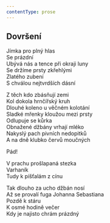 ```yaml
---
contentType: prose
---
```


## Dovršení

Jímka pro plný hlas  
Se prázdní  
Ubývá nás a tence při okraji luny  
Se držíme prsty zkřehlými  
Zlatého zubení  
S chválou nejtvrdších dásní

Z těch kdo zbásňují zemi  
Kol dokola hrnčířský kruh  
Dlouhé koleno u věčném kolotání  
Sladké mřenky kloužou mezi prsty  
Odlupuje se kůrka  
Obnažené džbány vrhají mléko  
Nakyslý pach pivních nedopitků  
A na dně klubko červů moučných

Pád!

V prachu prošlapaná stezka  
Varhaník  
Tudy k píšťalám z cínu

Tak dlouho za ucho džbán nosí  
Až se provalí fuga Johanna Sebastiana  
Pozdě k stáru  
K osmé hodině večer  
Kdy je najisto chrám prázdný
